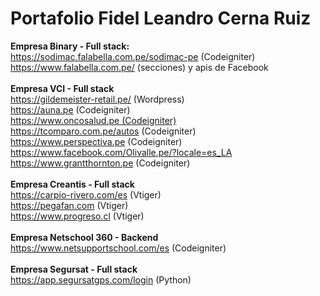 # Portafolio Fidel Leandro Cerna Ruiz

<b>Empresa Binary - Full stack:</b> <br>
https://sodimac.falabella.com.pe/sodimac-pe (Codeigniter)<br>
https://www.falabella.com.pe/ (secciones) y apis de Facebook
<br><br>
<b>Empresa VCI - Full stack</b><br>
https://gildemeister-retail.pe/ (Wordpress)<br>
https://auna.pe (Codeigniter)<br>
https://www.oncosalud.pe (Codeigniter)<br>
https://tcomparo.com.pe/autos (Codeigniter)<br>
https://www.perspectiva.pe (Codeigniter)<br>
https://www.facebook.com/Olivalle.pe/?locale=es_LA<br>
https://www.grantthornton.pe (Codeigniter)
<br><br>
<b>Empresa Creantis - Full stack</b><br>
https://carpio-rivero.com/es (Vtiger)<br>
https://pegafan.com (Vtiger)<br>
https://www.progreso.cl (Vtiger)
<br><br>
<b>Empresa Netschool 360 - Backend</b><br>
https://www.netsupportschool.com/es (Codeigniter) 
<br><br>
<b> Empresa Segursat - Full stack</b><br>
https://app.segursatgps.com/login (Python)

